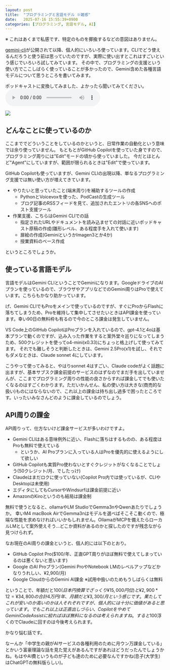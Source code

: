 ```yaml
---
layout: post
title:  "プログラミングと言語モデル ※雑感"
date:   2025-07-16 15:55:39+0900
categories: [プログラミング, 言語モデル, AI]
---
```

※ これはあくまで私感です、特定のものを揶揄するなどの意図はありません。

[gemini-cli](https://cloud.google.com/blog/ja/topics/developers-practitioners/introducing-gemini-cli)が公開されて以降、個人的にいろいろ使っています。CLIでどう使えるんだろうと使う前は思っていたのですが、実際に使い出すとこれはすごいという感じでいろいろ試してみています。
その中で、プログラミングの支援という使い方でここしばらく使っていることが多かったので、Gemini含めた各種言語モデルについて思うところを書いてみます。

ポッドキャストに変換してみました、よかったら聞いてみてください。
<audio controls>
    <source src="/audio/2025-07-16-ai.m4a" type="audio/mpeg">
    お使いのブラウザは audio 要素に対応していません。
</audio>

![](/images/2025-07-16/llm-pricing.png)

<!-- more -->

## どんなことに使っているのか

ここまででどういうことをしているのかというと、日常作業の自動化という意味では余り使っていません。
もともとがGitHub Copilotを使っていた身ですので、プログラミング周りには"Edit"モードの頃から使っていました。
今だとほとんど"Agent"にしていますが、範囲が限られるときは"Edit"で使っています。

GitHub Copilotも使っていますが、Gemini CLIの出現以降、単なるプログラミング支援では無い使い方が増えてきています。

- やりたいと思っていたこと(端末周り)を補助するツールの作成
    - PythonとVoicevoxを使った、PodCastの生成ツール
    - ブログ記事のRSSフィードを見て、追加されたエントリの各SNSへのポスト支援ツール
- 作業支援、こちらはGemini CLIでの話
    - 指定されたURLやドキュメントを読み込ませての対話に近いポッドキャスト原稿の作成(雛形レベル、ある程度手を入れて使います)
    - 扉絵の作成(GeminiというかImagen3とか4か)
    - 授業資料のベース作成

というところでしょうか。

## 使っている言語モデル

言語モデルはGemini CLIということでGeminiになります。GoogleドライブのAIプランを使っているので、ブラウザやアプリなどでのGemini周りはProで使えています。こちらもかなり助かっています。

げ、Gemini CLIでもProをメインで使っているのですが、すぐにProからFlashに落ちてしまうため、Proを維持して集中してさせたいときはAPI課金を使っています。幸い90日の無料枠も有るので今のところ課金は発生していません。

VS Code上のGitHub CopilotはProプランを入れているので、gpt-4.1と4oは基本プランで動くのですが、込み入った作業をすると案外堂々巡りになってしまうため、500クレジットを使ってo4-mini(x0.33)にちょっと格上げして使ってみてます。
それでも難しそうと判断したときは、Gemini 2.5Pro(x1)を試し、それでもダメなときは、Claude sonnet 4にしています。

こうやって使ってみると、やはりsonnet 4はすごい、Claude codeがよく話題に出ますが、基本サブスク課金前提のサービスのはずなのでまだ手を出していませんが、ここまでプログラミング周りの性能の良さからすれば課金してでも使いたくなるのはすごくわかります。ただいかんせん、私の使い方は大きな(商売的な扱い)ものにはならないので、これ以上の課金は持ち出し過多で困ったところです。いったいみなさんどのように課金しているのでしょう。

## API周りの課金

API周りって、仕方ないけど課金サービスが多いわけですよ。

- Gemini CLIはある意味例外に近い、Flashに落ちはするものの、ある程度はProも無料で使えている
    - というか、AI Proプランに入っている人はProを優先的に使えるようにして欲しい
- GitHub Copilotも実質Pro使わないとすぐクレジットがなくなることでしょう(50クレジット/月、でしたっけ)
- Claudeはまだロクに使っていない(Copilot Pro内では使っているが、CLIやDesktopは未使用)
- エディタにしてもCursorやWindsurfは課金前提に近い
- AmazonのKiroというのも結局は課金制

無料で使うとなると、ollamaやLM StudioでGemma3nやQwenあたりでしょうか。
幸いM4 macBook AirでGemma3nはモデルを選べばそこそこ動くので、極端な性能を求めなければいいかもしれません。OllamaがMCPを備えたらローカルLMとして案外使えそう…どこか資料があるのかと探したのですが残念ながら見つけられず。

なお現在のAI周りの課金というと、個人的には以下のとおり。

- GitHub Copilot Pro($100/年、正直GPT周りがほぼ無料で使えてしまっているのは悪くないと思います)
- Google のAI Proプラン(Gemini ProやNotebook LMのレベルアップなどかなりうれしい、¥2,900/月)
- Google CloudからのGemini AI課金 ※試用中扱いのためもうしばらくは無料

ということで、年額だと$100(日本円換算でざっくり¥15,000円位)と¥2,900*12=¥34,800の合計4万円/年、月額だと¥3,300/月という感じです。果たしてこれが安いのか高いのかは人それぞれですが、個人的には十分に価値があると思っています。
でもこれ以上は正直出しづらい、CopilotをやめてGemini Code Assistに絞ればほぼ無料になるのは考えられますね。
すると$100浮くのでClaudeに回すのは今後考えられます。

かなり悩む話です。

なーんか「中学生の親がAIサービスの各種利用のために月ウン万課金している」とかいう富豪理論な話を見た覚えがあるんですがあれはどうだったんでしょうかね。もはやAI費というものが子ども達のために必要なんですかね(息子(大学生)はChatGPTの無料版らしい)。
